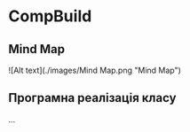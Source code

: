 # CompBuild
## Mind Map
![Alt text](./images/Mind Map.png "Mind Map")

## Програмна реалізація класу
...